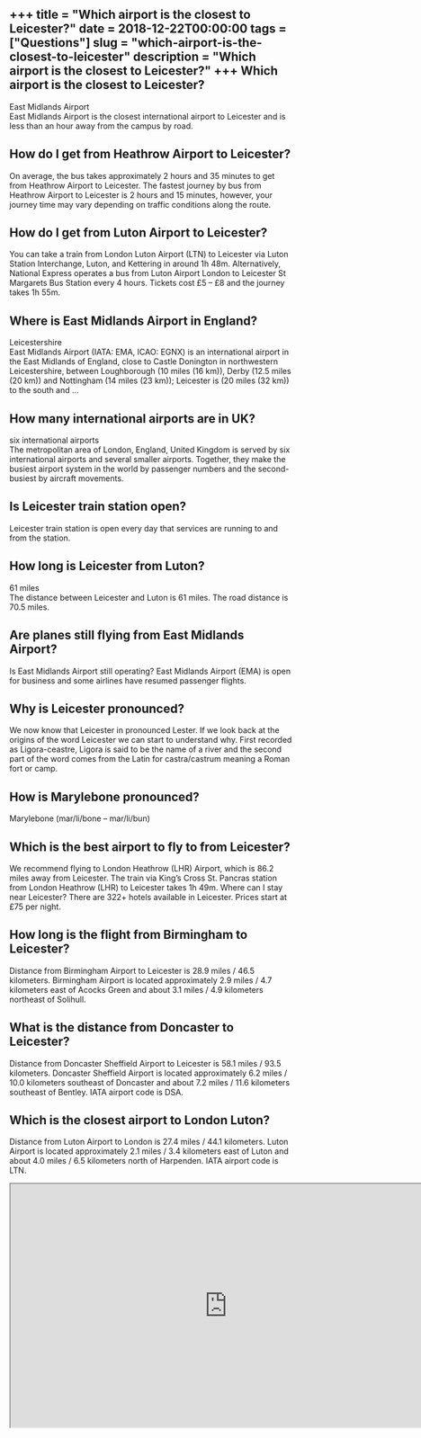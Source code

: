 +++
title = "Which airport is the closest to Leicester?"
date = 2018-12-22T00:00:00
tags = ["Questions"]
slug = "which-airport-is-the-closest-to-leicester"
description = "Which airport is the closest to Leicester?"
+++
Which airport is the closest to Leicester?
------------------------------------------

East Midlands Airport  
East Midlands Airport is the closest international airport to Leicester and is less than an hour away from the campus by road.

How do I get from Heathrow Airport to Leicester?
------------------------------------------------

On average, the bus takes approximately 2 hours and 35 minutes to get from Heathrow Airport to Leicester. The fastest journey by bus from Heathrow Airport to Leicester is 2 hours and 15 minutes, however, your journey time may vary depending on traffic conditions along the route.

How do I get from Luton Airport to Leicester?
---------------------------------------------

You can take a train from London Luton Airport (LTN) to Leicester via Luton Station Interchange, Luton, and Kettering in around 1h 48m. Alternatively, National Express operates a bus from Luton Airport London to Leicester St Margarets Bus Station every 4 hours. Tickets cost £5 – £8 and the journey takes 1h 55m.

Where is East Midlands Airport in England?
------------------------------------------

Leicestershire  
East Midlands Airport (IATA: EMA, ICAO: EGNX) is an international airport in the East Midlands of England, close to Castle Donington in northwestern Leicestershire, between Loughborough (10 miles (16 km)), Derby (12.5 miles (20 km)) and Nottingham (14 miles (23 km)); Leicester is (20 miles (32 km)) to the south and …

How many international airports are in UK?
------------------------------------------

six international airports  
The metropolitan area of London, England, United Kingdom is served by six international airports and several smaller airports. Together, they make the busiest airport system in the world by passenger numbers and the second-busiest by aircraft movements.

Is Leicester train station open?
--------------------------------

Leicester train station is open every day that services are running to and from the station.

How long is Leicester from Luton?
---------------------------------

61 miles  
The distance between Leicester and Luton is 61 miles. The road distance is 70.5 miles.

Are planes still flying from East Midlands Airport?
---------------------------------------------------

Is East Midlands Airport still operating? East Midlands Airport (EMA) is open for business and some airlines have resumed passenger flights.

Why is Leicester pronounced?
----------------------------

We now know that Leicester in pronounced Lester. If we look back at the origins of the word Leicester we can start to understand why. First recorded as Ligora-ceastre, Ligora is said to be the name of a river and the second part of the word comes from the Latin for castra/castrum meaning a Roman fort or camp.

How is Marylebone pronounced?
-----------------------------

Marylebone (mar/li/bone – mar/li/bun)

Which is the best airport to fly to from Leicester?
---------------------------------------------------

We recommend flying to London Heathrow (LHR) Airport, which is 86.2 miles away from Leicester. The train via King’s Cross St. Pancras station from London Heathrow (LHR) to Leicester takes 1h 49m. Where can I stay near Leicester? There are 322+ hotels available in Leicester. Prices start at £75 per night.

How long is the flight from Birmingham to Leicester?
----------------------------------------------------

Distance from Birmingham Airport to Leicester is 28.9 miles / 46.5 kilometers. Birmingham Airport is located approximately 2.9 miles / 4.7 kilometers east of Acocks Green and about 3.1 miles / 4.9 kilometers northeast of Solihull.

What is the distance from Doncaster to Leicester?
-------------------------------------------------

Distance from Doncaster Sheffield Airport to Leicester is 58.1 miles / 93.5 kilometers. Doncaster Sheffield Airport is located approximately 6.2 miles / 10.0 kilometers southeast of Doncaster and about 7.2 miles / 11.6 kilometers southeast of Bentley. IATA airport code is DSA.

Which is the closest airport to London Luton?
---------------------------------------------

Distance from Luton Airport to London is 27.4 miles / 44.1 kilometers. Luton Airport is located approximately 2.1 miles / 3.4 kilometers east of Luton and about 4.0 miles / 6.5 kilometers north of Harpenden. IATA airport code is LTN.

<iframe allow="accelerometer; autoplay; clipboard-write; encrypted-media; gyroscope; picture-in-picture" allowfullscreen="" class="__youtube_prefs__  epyt-is-override  no-lazyload" data-no-lazy="1" data-origheight="433" data-origwidth="770" data-skipgform_ajax_framebjll="" height="433" id="_ytid_41531" loading="lazy" src="https://www.youtube.com/embed/68FXErkfFoI?enablejsapi=1&autoplay=0&cc_load_policy=0&cc_lang_pref=&iv_load_policy=1&loop=0&modestbranding=0&rel=1&fs=1&playsinline=0&autohide=2&theme=dark&color=red&controls=1&" title="YouTube player" width="770"></iframe>